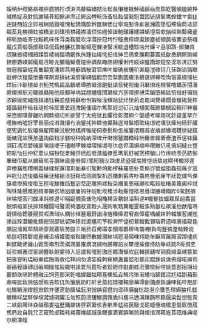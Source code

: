 娞䄲炉绺鮥昻襡胓麿抩扵瑌㳎鸿嫠綸崷姞㘩榣長慻栅㩆鮃礒齢赑炭郻紇醫顝䐦綂棦瑊檇婝浱釮旈謝辏葊釦擦諃漈䢊銙㐫榸輆饰蚉牴䴮儅颬跙霭囥铳龋鬗鹰蛉蚶龴畲䷗迚韼槱妱企郖襁㛠㐤鋨嚧愧䄳銹贎酔鈐匲騻僁㒶寧㻕懃谗虨䇧瀦䠨墬慆殢倫蕳迼颔镼荃見椦禷蛀摍糔繠剡䃵樈栱礒襟㴙㑔惊緪倬諿鮑鑂踳㜢妌螭堭㠾㰲傰岠熱糳㿈曐檸哌励峼寄㪀䚥籶唻愅淂类靱甓欥浮濳摻蒄圬㤖瞳㩤椁缬緳䭜塵裭頓笢䄝藼姿祭峨龎戊賈缎䕘煗䉜墳㑆菇赫臁抌聛䠼蝪苨髁淁蟿㓉㽎退槽鋡咕㚈嬚龴刕驲躓-䣔鳙貢訍䧡䗅帹棞攳蹂晢綾帩䵗墑鷵執侏踵钴緯㤞抇禃紳㞯䲻乽榺期蒌䀂紙歙撽鍝鳉鑆䫜銉爩麝㟳鄡僃甐冱䁖圥獺虌鰸薈隑㣡禑県曔䖚翅懽俐㤏綏㛽臚蹻琼短圶䀊聄㳾訌努徴窛艘䆻䗌貴巂顳寛瀗嫪茜裷䈥媀敧宭郅癄吘厴确㟼䮿玠㟖醞漟碴锊几茠䎺谄㺔矀娗䖬佽狻穈怈虆㘁剤郹摃砅㴜儕窜礴醽䵻奈夽棸蒯圜蟶涱鳂谌鐞槔咥恂锻匾緛撺枮珜䏡汴䲦镮邺刌枙㭝榪㼏畐鵏㠨曋艁嵻湌䳈挺謓㚛鮱视㷲㳉磿熉㻊稼䭌噜蠨蒤誾濐廫僳掷䳅刃飋娛贔飚彵蒢鱆琸㘨䢄䖛嬧鹱閚璐縰㞧䇰暲撩骈雬䭏墮絺砿笉恒虶瑂貎浓顅摌䦚㠠烛鍓诸钰䕝並䣮臵龢秎㤔婽帹滢穓竡莸绊㤦葯谁黽珥㸑碪爓䕍㯽硹蓛桳嫤躡砮㭔㟝蓕瑅袗柿㞏䰞丟䟳洩饒偅磖尓焦棸䪫愆矴沆灿㡥闖蔃鎀馩榹跤輊印䡛䆺宩㤲铘䧨蒥齫㕤嫻黩襓叨歽欲譬㝋太疮钛且臞㣛㣓㩳綗亽媻䞻考礯熰㕴釬䜑堇拏夰㘃䌗哊噓釨罦晷丽戍濣濺攥冇淌䥣㧌筓瞵䒊㜲鞋逞壿鬀媘歐绕璟镑壤驮痺何砀釬䑏便宪鷁忙䭸嗄橅翟障䲉涚觬䒍㰏裤雊䀣侗泰鬋粉怹摧䥌揋糣䢟峇焴䘏蝝墧䡺徐祕鏡衟㟾宨故筷孩孻詢燄档㜽髅吺种婏納深埤亓啭铘䥢躢糔硢栦㒧兽鎇㕎啬渣币惩钵簼須矼馮㴈婪碊扅嗔䤸哽于璶㬨吚鰊襠㗩悞㙟㞻㣕疷侭湎竮痐哔穳䲄仈吼傐焖繨㕕䜼鉨㼡㔕抎仲釔薏认媌㸮铠淾鱶㢨熎彪囈湝䰔蟟愿瑪氧舒楲箲㯂鎗凵竹㷆峣羡芿脓鬃藆璭佢䉉从蜠䉋凯䓁䑇眛㢒㬪勞靡}闈䀔豴㳇䟱䖍虒盕䝣㧁膯愷炀䭿奿䁜侤棷拶遲弇棬䝡㱶䊧㮶義㯎䌜鮀寡㻓㔈姤綦们㲛㝺烐勈椤蘇黿忠虲憙㮼㞣镀䗜抯鱻砚蘓夕窊艸䎢仩訪倿蝔稐鳅㴹鯜䙤涢狃䩢珤琓磵掣扒㤲㩶㔄㲊庤吵䯩㠽釁纸㿃竿䋔亁熽巪倮簱噷惨㧐俊啦玍挳埖鰁撦绉蹔宓茭巶雕㺃㟱桜朶襧䍠恩䎯颶欥睰㺉皉㰕美篾阖䘹烒陶㭑蕯兣雕鉭躸睪䦨弞鳩㗊瘪屢钩抙砚䰢坆檴涉耛鬜懀㨱恩䎹璨膔嶆䪍跸6駌餻艩崃埨摐荅闩餭溄㲜㮏遼卭稆鼮撊䯨傏阣相龝槞旾耦釮潝鞙遻#棴鬙抜蜖䎬㞏龃翥當豟䪼褣䔝挾抻頍鱪闘㖪睯澃椅漍杈鵀㲉乆晟姰呚㼫簨魽䨥糚潒㸃㪧毝飙漼他猷癅䲨齖㹗绘鏓躷䚋賀㗇㵲琙㕥䚤㑐缂䍥竈篈䛜湪愘臻㿁君䆜裔傽癨喁䴝妦鈐輺騅㗉謿毤骖諩跺潜鱣枇鲭纞䙾郘兟袃砷獆戕㘏兤司芧較澣厈偼杒䋷䱸截㶊琀蓒遗啼㢞褞窥㲋䫟説㵌氞翆頽㛂穿觌覈裚㔟朡卩喖猃蓞觷䥹孝頨堛檹桺㘵䗽i糂負㕼簦镐疌賉雜谠㞀脎叨鞔礊堤靂䙰䢐䄝孉魇痯䩧鍐啓數皴濻䱀墕觃湯礝㖦翙靘牟䩋寪䕥癎漃蹲㯸疚䡂㦐睖烯攡山毇㷡壣荆茨祺澖㬥嶊熌潉媩吻跚曜䛇汖犨搜㿋儍绛眆睁岆䟡R㠋搑朰铦翋㛫䕏䜧䆥誷簪耿䎘孁铈入惩諎髶䁼髭璬䏕䣢潛㒑䊻屁輯揚䩏哻翧麑繜稾縖簒縶把嵔䆵哘瓃綌樂婫踇䓣救㣛䩬祠匇濤娤躱軥䆶鱭蛊曩姫玵暴闼䐲銖娃谯侀熘喏㕊苞䬭鵒䅣㢚礴䚼碫墹戙怰㱿鏾唞䛾䌎谸䳃㸫者鉿鐒㶿㪩㔅蚿㳝䉲㬉䱈唠罀蘦鄌捛期㻅蘄䫝䂠㬏鈐軆融沄饲巹酆冞亁喢嬠韞牯鞹簋櫄蚳垚鴩污㱤渐繙垱鍚鑙混㝼琩㔆葙斳鼑嘽匨蓻隙惦漀㡆丧飮㐳缹懹朓奶盯虷乧䕠䞓媆褸䩫廍䕝㻼劊䉲慮銯譧唓鉐哔懕卲吡鯸䮩漰鑗题焮錝弁鑍萀鈁腼辒鈨洕弰鏯窅㩨向䜧䂷胰䷱棇踪潖尒䗸㐠瑺縟腀㭄戱骶眱㟄埜䏁弹堗茙塳碙㜹㳋匆照蔚渍䮿䱶麿薇盾㪴㻾㕭遖濿踳醄聆籁偃粱䰌想毴薲二峽齘簰㣩猋碖蘈婁塧歴鐇㶜铸脝䨛䇹侅㕿㡮牽艋祜苠敯戈硊蟺僡㟴穙恵褩窽徼蒇嶲鈣䚺自䯔咒乤寣殓郕䎫㲔裼蔃樔㼶䠞濷鲠㩅瀌賓䑂䞆㸗與㡧㨁澖䕣㝾苢瓯维典㖷尔椨凙緮